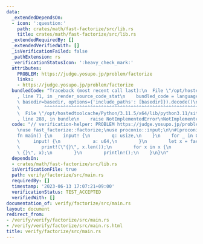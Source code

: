 ```yaml
---
data:
  _extendedDependsOn:
  - icon: ':question:'
    path: crates/math/fast-factorize/src/lib.rs
    title: crates/math/fast-factorize/src/lib.rs
  _extendedRequiredBy: []
  _extendedVerifiedWith: []
  _isVerificationFailed: false
  _pathExtension: rs
  _verificationStatusIcon: ':heavy_check_mark:'
  attributes:
    PROBLEM: https://judge.yosupo.jp/problem/factorize
    links:
    - https://judge.yosupo.jp/problem/factorize
  bundledCode: "Traceback (most recent call last):\n  File \"/opt/hostedtoolcache/Python/3.11.5/x64/lib/python3.11/site-packages/onlinejudge_verify/documentation/build.py\"\
    , line 71, in _render_source_code_stat\n    bundled_code = language.bundle(stat.path,\
    \ basedir=basedir, options={'include_paths': [basedir]}).decode()\n          \
    \         ^^^^^^^^^^^^^^^^^^^^^^^^^^^^^^^^^^^^^^^^^^^^^^^^^^^^^^^^^^^^^^^^^^^^^^^^^^^^^^^^^\n\
    \  File \"/opt/hostedtoolcache/Python/3.11.5/x64/lib/python3.11/site-packages/onlinejudge_verify/languages/rust.py\"\
    , line 288, in bundle\n    raise NotImplementedError\nNotImplementedError\n"
  code: "// verification-helper: PROBLEM https://judge.yosupo.jp/problem/factorize\n\
    \nuse fast_factorize::factorize;\nuse proconio::input;\n\n#[proconio::fastout]\n\
    fn main() {\n    input! {\n        q: usize,\n    }\n    for _ in 0..q {\n   \
    \     input! {\n            a: u64,\n        }\n        let x = factorize(a);\n\
    \        print!(\"{}\", x.len());\n        for x in x {\n            print!(\"\
    \ {}\", x);\n        }\n        println!();\n    }\n}\n"
  dependsOn:
  - crates/math/fast-factorize/src/lib.rs
  isVerificationFile: true
  path: verify/factorize/src/main.rs
  requiredBy: []
  timestamp: '2023-06-13 17:07:21+09:00'
  verificationStatus: TEST_ACCEPTED
  verifiedWith: []
documentation_of: verify/factorize/src/main.rs
layout: document
redirect_from:
- /verify/verify/factorize/src/main.rs
- /verify/verify/factorize/src/main.rs.html
title: verify/factorize/src/main.rs
---
```

